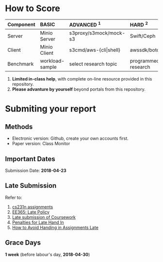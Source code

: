 # How to Score

| Component  | BASIC             | ADVANCED <sup>1</sup>  | HARD <sup>2</sup>   |
| :---       | :---              | :---                   | :---                |
| Server     | Minio Server      | s3proxy/s3mock/mock-s3 | Swift/Ceph          |
| Client     | Minio Client      | s3cmd/aws-{cli\|shell} | awssdk/boto3        |
| Benchmark  | workload-sample   | select research topic  | programmed research |

1. **Limited in-class help**, with complete on-line resource provided in this repository.
2. **Please advanture by yourself** beyond portals from this repository.

# Submiting your report

## Methods

* Electronic version: Github, create your own accounts first.
* Paper version: Class Monitor

## Important Dates

Submission Date: **2018-04-23**

## Late Submission

Refer to:

1. [cs231n assignments](http://vision.stanford.edu/teaching/cs231n/assignments.html)
2. [EE365: Late Policy](https://stanford.edu/class/ee365/late.html)
3. [Late submission of Coursework](https://www2.le.ac.uk/offices/sas2/assessments/late-submission)
4. [Penalties for Late Hand In](http://www.dcs.shef.ac.uk/intranet/teaching/public/assessment/latehandin.html)
5. [How to Avoid Handing in Assignments Late](https://www.wikihow.com/Avoid-Handing-in-Assignments-Late)

## Grace Days

**1 week** (before labour's day, **2018-04-30**)
